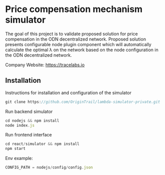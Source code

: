 # Price compensation mechanism simulator

The goal of this project is to validate proposed solution for price compensation in the ODN decentralized network. 
Proposed solution presents configurable node plugin component which will automatically calculate the optimal λ on the network based on the node configuration in the ODN decentralized network.

Company Website: https://tracelabs.io

## Installation
Instructions for installation and configuration of the simulator

```javascript
git clone https://github.com/OriginTrail/lambda-simulator-private.git
```

Run backend simulator
```javascript
cd nodejs && npm install
node index.js
```

Run frontend interface
```javascript
cd react/simulator && npm install
npm start
```

Env example:
```javascript
CONFIG_PATH = nodejs/config/config.json
```
